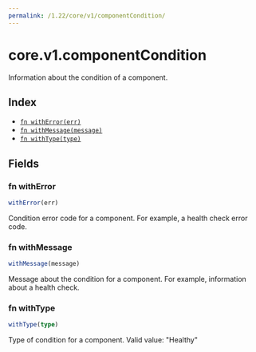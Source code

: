 ```yaml
---
permalink: /1.22/core/v1/componentCondition/
---
```


# core.v1.componentCondition

Information about the condition of a component.

## Index

* [`fn withError(err)`](#fn-witherror)
* [`fn withMessage(message)`](#fn-withmessage)
* [`fn withType(type)`](#fn-withtype)

## Fields

### fn withError

```ts
withError(err)
```

Condition error code for a component. For example, a health check error code.

### fn withMessage

```ts
withMessage(message)
```

Message about the condition for a component. For example, information about a health check.

### fn withType

```ts
withType(type)
```

Type of condition for a component. Valid value: "Healthy"